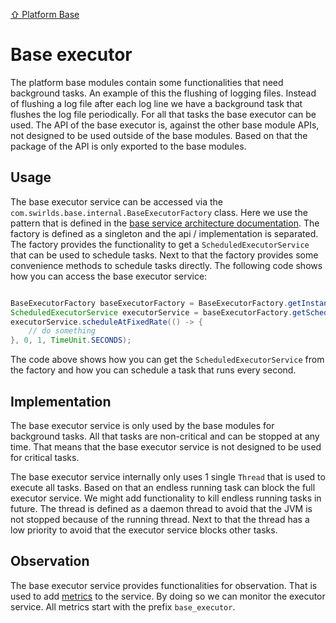 [⇧ Platform Base](../base.md)

# Base executor

The platform base modules contain some functionalities that need background tasks.
An example of this the flushing of logging files.
Instead of flushing a log file after each log line we have a background task that flushes the log file periodically.
For all that tasks the base executor can be used.
The API of the base executor is, against the other base module APIs, not designed to be used outside of the base modules.
Based on that the package of the API is only exported to the base modules.

## Usage

The base executor service can be accessed via the `com.swirlds.base.internal.BaseExecutorFactory` class.
Here we use the pattern that is defined in the [base service architecture documentation](../service-architecture/service-architecture.md).
The factory is defined as a singleton and the api / implementation is separated.
The factory provides the functionality to get a `ScheduledExecutorService` that can be used to schedule tasks.
Next to that the factory provides some convenience methods to schedule tasks directly.
The following code shows how you can access the base executor service:

```java

BaseExecutorFactory baseExecutorFactory = BaseExecutorFactory.getInstance();
ScheduledExecutorService executorService = baseExecutorFactory.getScheduledExecutor();
executorService.scheduleAtFixedRate(() -> {
    // do something
}, 0, 1, TimeUnit.SECONDS);

```

The code above shows how you can get the `ScheduledExecutorService` from the factory and how you can schedule a task that runs every second.

## Implementation

The base executor service is only used by the base modules for background tasks.
All that tasks are non-critical and can be stopped at any time.
That means that the base executor service is not designed to be used for critical tasks.

The base executor service internally only uses 1 single `Thread` that is used to execute all tasks.
Based on that an endless running task can block the full executor service.
We might add functionality to kill endless running tasks in future.
The thread is defined as a daemon thread to avoid that the JVM is not stopped because of the running thread.
Next to that the thread has a low priority to avoid that the executor service blocks other tasks.

## Observation

The base executor service provides functionalities for observation.
That is used to add [metrics](../metrics/metrics.md) to the service.
By doing so we can monitor the executor service.
All metrics start with the prefix `base_executor`.

